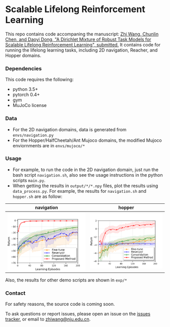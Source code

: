 # Scalable Lifelong Reinforcement Learning

This repo contains code accompaning the manuscript: [Zhi Wang, Chunlin Chen, and Daoyi Dong, "A Dirichlet Mixture of Robust Task Models for Scalable Lifelong Reinforcement Learning", submitted.]()
It contains code for running the lifelong learning tasks, including 2D navigation, Reacher, and Hopper domains.

### Dependencies
This code requires the following:
* python 3.5+
* pytorch 0.4+
* gym
* MuJoCo license

### Data
* For the 2D navigation domains, data is generated from `envs/navigation.py`
* For the Hopper/HalfCheetah/Ant Mujoco domains, the modified Mujoco enviornments are in `envs/mujoco/*`

### Usage 
* For example, to run the code in the 2D navigation domain, just run the bash script `navigation.sh`, also see the usage instructions in the python scripts `main.py`.
* When getting the results in `output/*/*.npy` files, plot the results using `data_process.py`. For example, the results for `navigation.sh` and `hopper.sh` are as follow:

navigation | hopper
------------ | -------------
![experimental results for navigation_v3 domain](https://github.com/HeyuanMingong/sllrl/blob/master/exp/navi_rews.png) | ![experimental results for ant domain](https://github.com/HeyuanMingong/sllrl/blob/master/exp/hopper_rews.png)

Also, the results for other demo scripts are shown in `exp/*`

### Contact 
For safety reasons, the source code is coming soon.

To ask questions or report issues, please open an issue on the [issues tracker](https://github.com/HeyuanMingong/sllrl/issues), or email to zhiwang@nju.edu.cn.
 
